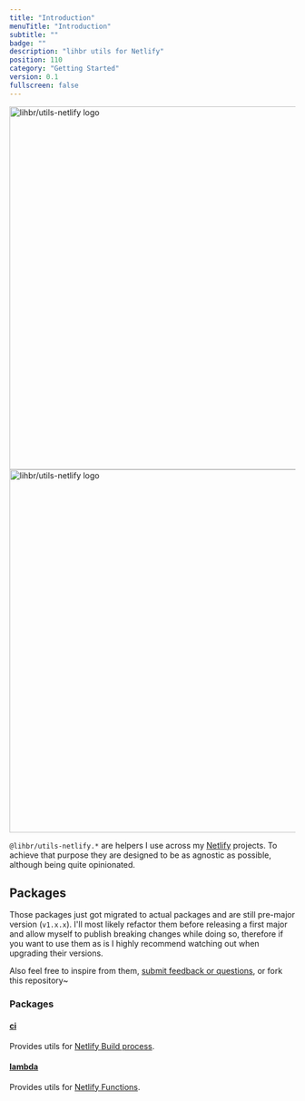```yaml
---
title: "Introduction"
menuTitle: "Introduction"
subtitle: ""
badge: ""
description: "lihbr utils for Netlify"
position: 110
category: "Getting Started"
version: 0.1
fullscreen: false
---
```


<img src="/preview.png" class="light-img" width="1280" height="640" alt="lihbr/utils-netlify logo" />
<img src="/preview-dark.png" class="dark-img" width="1280" height="640" alt="lihbr/utils-netlify logo" />

`@lihbr/utils-netlify.*` are helpers I use across my [Netlify](https://netlify.com) projects. To achieve that purpose they are designed to be as agnostic as possible, although being quite opinionated.

## Packages

<alert type="warning">

Those packages just got migrated to actual packages and are still pre-major version (`v1.x.x`). I'll most likely refactor them before releasing a first major and allow myself to publish breaking changes while doing so, therefore if you want to use them as is I highly recommend watching out when upgrading their versions.

Also feel free to inspire from them, [submit feedback or questions](https://github.com/lihbr/utils-netlify/issues/new), or fork this repository~

</alert>

### Packages

#### [ci](/packages/ci)

Provides utils for [Netlify Build process](https://docs.netlify.com/configure-builds/get-started).

#### [lambda](/packages/lambda)

Provides utils for [Netlify Functions](https://docs.netlify.com/functions/overview).
